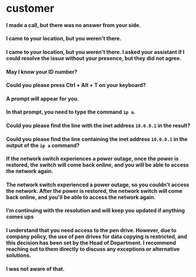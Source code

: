# customer

#### I made a call, but there was no answer from your side.
#### I came to your location, but you weren't there.
#### I came to your location, but you weren't there. I asked your assistant if I could resolve the issue without your presence, but they did not agree.
#### May I know your ID number?
#### Could you please press Ctrl + Alt + T on your keyboard?
#### A prompt will appear for you.
#### In that prompt, you need to type the command `ip a`.
#### Could you please find the line with the inet address `10.0.0.1` in the result?
#### Could you please find the line containing the inet address `10.0.0.1` in the output of the `ip a` command?
#### If the network switch experiences a power outage, once the power is restored, the switch will come back online, and you will be able to access the network again.
#### The network switch experienced a power outage, so you couldn't access the network. After the power is restored, the network switch will come back online, and you'll be able to access the network again.
#### I’m continuing with the resolution and will keep you updated if anything comes ups
#### I understand that you need access to the pen drive. However, due to company policy, the use of pen drives for data copying is restricted, and this decision has been set by the Head of Department. I recommend reaching out to them directly to discuss any exceptions or alternative solutions.
####
####
####
####
####
#### I was not aware of that.
###
###
###
###
###
###
###
###
###
